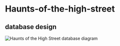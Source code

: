 # Haunts-of-the-high-street

## database design

![Haunts of the High Street database diagram](https://github.com/fac27/Haunts-of-the-high-street/assets/32879360/b4dd1718-601f-48f0-aac2-93138bd3e5d9)
